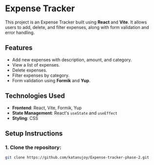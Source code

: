 # Expense Tracker

This project is an Expense Tracker built using **React** and **Vite**. It allows users to add, delete, and filter expenses, along with form validation and error handling.

## Features
- Add new expenses with description, amount, and category.
- View a list of expenses.
- Delete expenses.
- Filter expenses by category.
- Form validation using **Formik** and **Yup**.

## Technologies Used
- **Frontend**: React, Vite, Formik, Yup
- **State Management**: React's `useState` and `useEffect`
- **Styling**: CSS

## Setup Instructions

### 1. Clone the repository:
```bash
git clone https://github.com/katanujoy/Expense-tracker-phase-2.git
